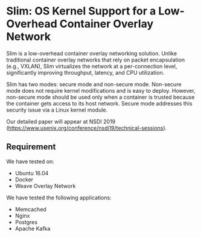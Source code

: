 # Slim: OS Kernel Support for a Low-Overhead Container Overlay Network

Slim is a low-overhead container overlay networking solution. Unlike traditional container overlay networks that rely on packet encapsulation (e.g., VXLAN), Slim virtualizes the network at a per-connection level, significantly improving throughput, latency, and CPU utilization.

Slim has two modes: secure mode and non-secure mode. Non-secure mode does not require kernel modifications and is easy to deploy. However, non-secure mode should be used only when a container is trusted because the container gets access to its host network. Secure mode addresses this security issue via a Linux kernel module.

Our detailed paper will appear at NSDI 2019 (https://www.usenix.org/conference/nsdi19/technical-sessions).

## Requirement

We have tested on:
* Ubuntu 16.04
* Docker
* Weave Overlay Network

We have tested the following applications:
* Memcached
* Nginx
* Postgres
* Apache Kafka
